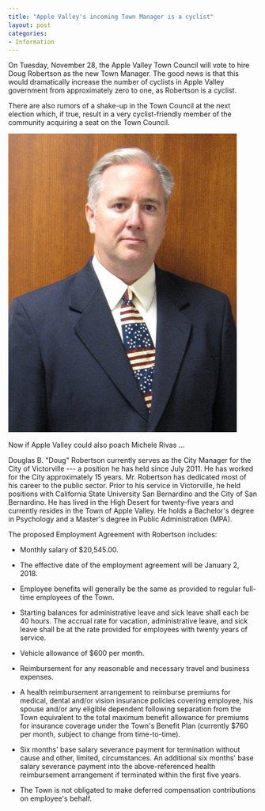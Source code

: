 ```yaml
---
title: "Apple Valley's incoming Town Manager is a cyclist"
layout: post
categories:
- Information
---
```


On Tuesday, November 28, the Apple Valley Town Council will vote to hire Doug Robertson as the new Town Manager. The good news is that this would dramatically increase the number of cyclists in Apple Valley government from approximately zero to one, as Robertson is a cyclist.

There are also rumors of a shake-up in the Town Council at the next election which, if true, result in a very cyclist-friendly member of the community acquiring a seat on the Town Council.

![Doug Robertson](/assets/img/2017/11/Doug-Robertson.jpg)

Now if Apple Valley could also poach Michele Rivas ...

Douglas B. "Doug" Robertson currently serves as the City Manager for the City of Victorville --- a position he has held since July 2011. He has worked for the City approximately 15 years. Mr. Robertson has dedicated most of his career to the public sector. Prior to his service in Victorville, he held positions with California State University San Bernardino and the City of San Bernardino. He has lived in the High Desert for twenty-five years and currently resides in the Town of Apple Valley. He holds a Bachelor's degree in Psychology and a Master's degree in Public Administration (MPA).

The proposed Employment Agreement with Robertson includes:

- Monthly salary of $20,545.00.

- The effective date of the employment agreement will be January 2, 2018.

- Employee benefits will generally be the same as provided to regular full-time employees of the Town.

- Starting balances for administrative leave and sick leave shall each be 40 hours. The accrual rate for vacation, administrative leave, and sick leave shall be at the rate provided for employees with twenty years of service.

- Vehicle allowance of $600 per month.

- Reimbursement for any reasonable and necessary travel and business expenses.

- A health reimbursement arrangement to reimburse premiums for medical, dental and/or vision insurance policies covering employee, his spouse and/or any eligible dependent following separation from the Town equivalent to the total maximum benefit allowance for premiums for insurance coverage under the Town's Benefit Plan (currently $760 per month, subject to change from time-to-time).

- Six months' base salary severance payment for termination without cause and other, limited, circumstances. An additional six months' base salary severance payment into the above-referenced health reimbursement arrangement if terminated within the first five years.

- The Town is not obligated to make deferred compensation contributions on employee's behalf.
